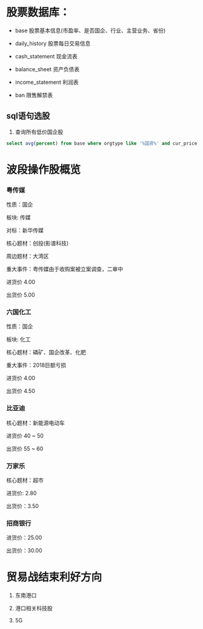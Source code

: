 # 股票数据库：

* base 股票基本信息(市盈率、是否国企、行业、主营业务、省份)

* daily_history 股票每日交易信息

* cash_statement 现金流表

* balance_sheet 资产负债表

* income_statement 利润表

* ban 限售解禁表

## sql语句选股

1. 查询所有低价国企股

```sql
select avg(percent) from base where orgtype like '%国资%' and cur_price < 3.0 order by cur_price;
```
# 波段操作股概览

### 粤传媒

性质：国企

板块: 传媒

对标：新华传媒

核心题材：创投(影谱科技)

周边题材：大湾区

重大事件：粤传媒由于收购案被立案调查，二审中

进货价 4.00

出货价 5.00

### 六国化工

性质：国企

板块: 化工

核心题材：磷矿、国企改革、化肥

重大事件：2018巨额亏损

进货价 4.00

出货价 4.50

### 比亚迪

核心题材：新能源电动车

进货价 40 ~ 50

出货价 55 ~ 60

### 万家乐

核心题材：超市

进货价: 2.80

出货价：3.50

### 招商银行

进货价：25.00

出货价：30.00

# 贸易战结束利好方向

1. 东南港口

2. 港口相关科技股

3. 5G
